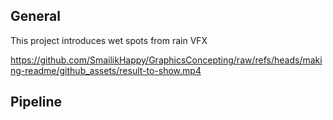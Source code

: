 ## General

This project introduces wet spots from rain VFX

https://github.com/SmailikHappy/GraphicsConcepting/raw/refs/heads/making-readme/github_assets/result-to-show.mp4

## Pipeline